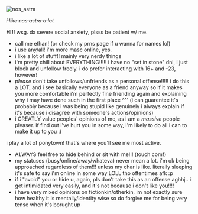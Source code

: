 ![nos_astra](https://github.com/user-attachments/assets/ac9af6fc-ff27-4663-96a4-89a7155ab340)

*~~i like nos astra a lot~~*

**HI!!** wsg. dx severe social anxiety, plsss be patient w/ me.
   - call me ethan! (or check my prns page if u wanna for names lol)
   - i use any/all! i'm more masc online, yes.
   - i like a lot of stuff!! mainly very nerdy things
   - i'm pretty chill about EVERYTHING!!!!! i have no "set in stone" dni, i just block and unfollow freely. i do prefer interacting with 16+ and -23, however!
   - *please* don't take unfollows/unfriends as a personal offense!!!!! i do this a LOT, and i see basically everyone as a friend anyway so if it makes you more comfortable i'm perfectly fine friending again and explaining why i may have done such in the first place ^^' (i can guarentee it's probably because i was being stupid like genuinely i always explain if it's because i disagree with someone's actions/opinions)
   - i GREATLY value peoples' opinions of me, as i am a *massive* people pleaser. if find out i've hurt you in some way, i'm likely to do all i can to make it up to you :(

i play a lot of ponytown! that's where you'll see me most active.
   - ALWAYS feel free to hide behind or sit with me!!! (touch comf)
   - my statuses (busy/online/away/whateva) never mean a lot. i'm ok being approached regardless of them!!! unless my char is like. literally sleeping it's safe to say i'm online in some way LOLL tho oftentimes afk :p
   - if i "avoid" you or hide u, again, pls don't take this as an offense aghhj.. i get intimidated very easily, and it's not because i don't like you!!!!
   - i have very mixed opinions on fictionkin/otherkin, im not exactly sure how healthy it is mentally/identity wise so do forgive me for being very tense when it's borught up
